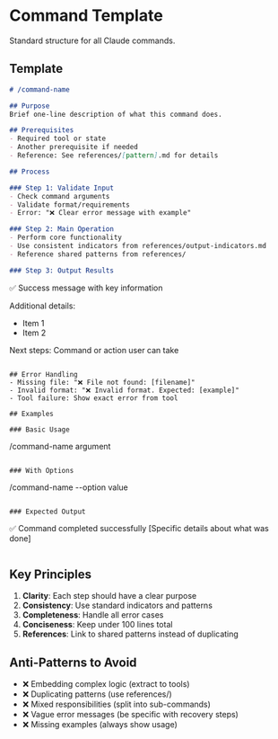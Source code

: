 # Command Template

Standard structure for all Claude commands.

## Template

```markdown
# /command-name

## Purpose
Brief one-line description of what this command does.

## Prerequisites
- Required tool or state
- Another prerequisite if needed
- Reference: See references/[pattern].md for details

## Process

### Step 1: Validate Input
- Check command arguments
- Validate format/requirements
- Error: "❌ Clear error message with example"

### Step 2: Main Operation
- Perform core functionality
- Use consistent indicators from references/output-indicators.md
- Reference shared patterns from references/

### Step 3: Output Results
```
✅ Success message with key information

Additional details:
- Item 1
- Item 2

Next steps: Command or action user can take
```

## Error Handling
- Missing file: "❌ File not found: [filename]"
- Invalid format: "❌ Invalid format. Expected: [example]"
- Tool failure: Show exact error from tool

## Examples

### Basic Usage
```
/command-name argument
```

### With Options
```
/command-name --option value
```

### Expected Output
```
✅ Command completed successfully
[Specific details about what was done]
```
```

## Key Principles

1. **Clarity**: Each step should have a clear purpose
2. **Consistency**: Use standard indicators and patterns
3. **Completeness**: Handle all error cases
4. **Conciseness**: Keep under 100 lines total
5. **References**: Link to shared patterns instead of duplicating

## Anti-Patterns to Avoid

- ❌ Embedding complex logic (extract to tools)
- ❌ Duplicating patterns (use references/)
- ❌ Mixed responsibilities (split into sub-commands)
- ❌ Vague error messages (be specific with recovery steps)
- ❌ Missing examples (always show usage)